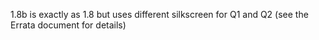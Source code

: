 1.8b is exactly as 1.8 but uses different silkscreen for Q1 and Q2 (see the Errata document for details)

